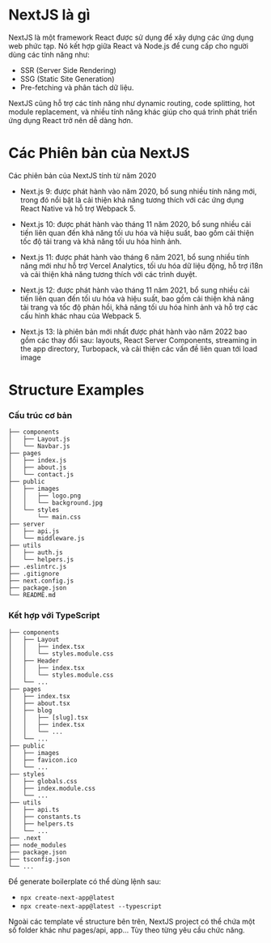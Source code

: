 # NextJS là gì

NextJS là một framework React được sử dụng để xây dựng các ứng dụng web phức tạp. Nó kết hợp giữa React và Node.js để cung cấp cho người dùng các tính năng như:
- SSR (Server Side Rendering)
- SSG (Static Site Generation)
- Pre-fetching và phân tách dữ liệu. 

NextJS cũng hỗ trợ các tính năng như dynamic routing, code splitting, hot module replacement, và nhiều tính năng khác giúp cho quá trình phát triển ứng dụng React trở nên dễ dàng hơn.

# Các Phiên bản của NextJS
Các phiên bản của NextJS tính từ năm 2020
- Next.js 9: được phát hành vào năm 2020, bổ sung nhiều tính năng mới, trong đó nổi bật là cải thiện khả năng tương thích với các ứng dụng React Native và hỗ trợ Webpack 5.

- Next.js 10: được phát hành vào tháng 11 năm 2020, bổ sung nhiều cải tiến liên quan đến khả năng tối ưu hóa và hiệu suất, bao gồm cải thiện tốc độ tải trang và khả năng tối ưu hóa hình ảnh.

- Next.js 11: được phát hành vào tháng 6 năm 2021, bổ sung nhiều tính năng mới như hỗ trợ Vercel Analytics, tối ưu hóa dữ liệu động, hỗ trợ i18n và cải thiện khả năng tương thích với các trình duyệt.

- Next.js 12: được phát hành vào tháng 11 năm 2021, bổ sung nhiều cải tiến liên quan đến tối ưu hóa và hiệu suất, bao gồm cải thiện khả năng tải trang và tốc độ phản hồi, khả năng tối ưu hóa hình ảnh và hỗ trợ các cấu hình khác nhau của Webpack 5.
- Next.js 13: là phiên bản mới nhất được phát hành vào năm 2022 bao gồm các thay đổi sau: layouts, React Server Components, streaming in the app directory, Turbopack, và cải thiện các vấn đề liên quan tới load image

# Structure Examples
### Cấu trúc cơ bản

```
├── components
│   ├── Layout.js
│   └── Navbar.js
├── pages
│   ├── index.js
│   ├── about.js
│   └── contact.js
├── public
│   ├── images
│   │   ├── logo.png
│   │   └── background.jpg
│   └── styles
│       └── main.css
├── server
│   ├── api.js
│   └── middleware.js
├── utils
│   ├── auth.js
│   └── helpers.js
├── .eslintrc.js
├── .gitignore
├── next.config.js
├── package.json
└── README.md

```
### Kết hợp với TypeScript

```
├── components
│   ├── Layout
│   │   ├── index.tsx
│   │   └── styles.module.css
│   ├── Header
│   │   ├── index.tsx
│   │   └── styles.module.css
│   └── ...
├── pages
│   ├── index.tsx
│   ├── about.tsx
│   ├── blog
│   │   ├── [slug].tsx
│   │   ├── index.tsx
│   │   └── ...
│   └── ...
├── public
│   ├── images
│   ├── favicon.ico
│   └── ...
├── styles
│   ├── globals.css
│   ├── index.module.css
│   └── ...
├── utils
│   ├── api.ts
│   ├── constants.ts
│   ├── helpers.ts
│   └── ...
├── .next
├── node_modules
├── package.json
├── tsconfig.json
└── ...

```

Để generate boilerplate có thể dùng lệnh sau: 
- ```npx create-next-app@latest```
- ```npx create-next-app@latest --typescript```

Ngoài các template về structure bên trên, NextJS project có thể chứa một số folder khác như pages/api, app... Tùy theo từng yêu cầu chức năng.


